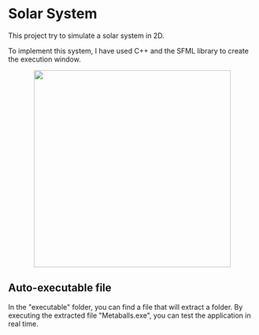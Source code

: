

# Solar System


This project try to simulate a solar system in 2D.

To implement this system, I have used C++ and the SFML library to create the execution window.

<p align="center">
<img src="https://github.com/JorgeBarcena3/SistemaSolar/blob/master/assets/test_01.gif" width="400" />
</p>

## Auto-executable file

In the "executable" folder, you can find a file that will extract a folder. By executing the extracted file "Metaballs.exe", you can test the application in real time.
